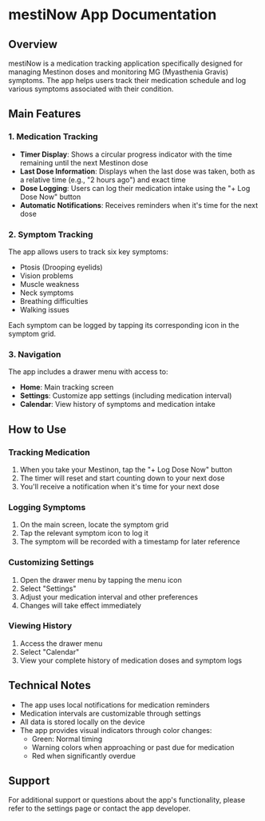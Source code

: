 # mestiNow App Documentation

## Overview
mestiNow is a medication tracking application specifically designed for managing Mestinon doses and monitoring MG (Myasthenia Gravis) symptoms. The app helps users track their medication schedule and log various symptoms associated with their condition.

## Main Features

### 1. Medication Tracking
- **Timer Display**: Shows a circular progress indicator with the time remaining until the next Mestinon dose
- **Last Dose Information**: Displays when the last dose was taken, both as a relative time (e.g., "2 hours ago") and exact time
- **Dose Logging**: Users can log their medication intake using the "+ Log Dose Now" button
- **Automatic Notifications**: Receives reminders when it's time for the next dose

### 2. Symptom Tracking
The app allows users to track six key symptoms:
- Ptosis (Drooping eyelids)
- Vision problems
- Muscle weakness
- Neck symptoms
- Breathing difficulties
- Walking issues

Each symptom can be logged by tapping its corresponding icon in the symptom grid.

### 3. Navigation
The app includes a drawer menu with access to:
- **Home**: Main tracking screen
- **Settings**: Customize app settings (including medication interval)
- **Calendar**: View history of symptoms and medication intake

## How to Use

### Tracking Medication
1. When you take your Mestinon, tap the "+ Log Dose Now" button
2. The timer will reset and start counting down to your next dose
3. You'll receive a notification when it's time for your next dose

### Logging Symptoms
1. On the main screen, locate the symptom grid
2. Tap the relevant symptom icon to log it
3. The symptom will be recorded with a timestamp for later reference

### Customizing Settings
1. Open the drawer menu by tapping the menu icon
2. Select "Settings"
3. Adjust your medication interval and other preferences
4. Changes will take effect immediately

### Viewing History
1. Access the drawer menu
2. Select "Calendar"
3. View your complete history of medication doses and symptom logs

## Technical Notes
- The app uses local notifications for medication reminders
- Medication intervals are customizable through settings
- All data is stored locally on the device
- The app provides visual indicators through color changes:
  - Green: Normal timing
  - Warning colors when approaching or past due for medication
  - Red when significantly overdue

## Support
For additional support or questions about the app's functionality, please refer to the settings page or contact the app developer.